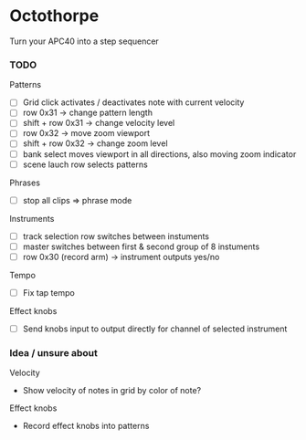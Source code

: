 
# Octothorpe

Turn your APC40 into a step sequencer


### TODO 
Patterns
- [ ] Grid click activates / deactivates note with current velocity
- [ ] row 0x31 -> change pattern length
- [ ] shift + row 0x31 -> change velocity level
- [ ] row 0x32 -> move zoom viewport
- [ ] shift + row 0x32 -> change zoom level
- [ ] bank select moves viewport in all directions, also moving zoom indicator
- [ ] scene lauch row selects patterns

Phrases
- [ ] stop all clips => phrase mode

Instruments
- [ ] track selection row switches between instuments
- [ ] master switches between first & second group of 8 instuments
- [ ] row 0x30 (record arm) -> instrument outputs yes/no

Tempo
- [ ] Fix tap tempo

Effect knobs
- [ ] Send knobs input to output directly for channel of selected instrument


### Idea / unsure about
Velocity
- Show velocity of notes in grid by color of note?

Effect knobs
- Record effect knobs into patterns
